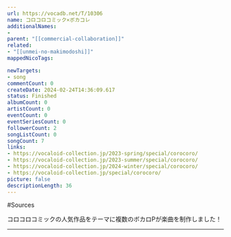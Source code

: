 ```yaml
---
url: https://vocadb.net/T/10306
name: コロコロコミック×ボカコレ
additionalNames: 
- 
parent: "[[commercial-collaboration]]"
related:
- "[[unmei-no-makimodoshi]]"
mappedNicoTags:

newTargets:
- song
commentCount: 0
createDate: 2024-02-24T14:36:09.617
status: Finished
albumCount: 0
artistCount: 0
eventCount: 0
eventSeriesCount: 0
followerCount: 2
songListCount: 0
songCount: 7
links: 
- https://vocaloid-collection.jp/2023-spring/special/corocoro/
- https://vocaloid-collection.jp/2023-summer/special/corocoro/
- https://vocaloid-collection.jp/2024-winter/special/corocoro/
- https://vocaloid-collection.jp/special/corocoro/
picture: false
descriptionLength: 36
---
```


#Sources

コロコロコミックの人気作品をテーマに複数のボカロPが楽曲を制作しました！

---

